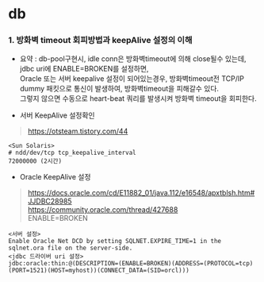 # db

### 1. 방화벽 timeout 회피방법과 keepAlive 설정의 이해  
- 요약 : db-pool구현시, idle conn은 방화벽timeout에 의해 close될수 있는데, jdbc uri에 ENABLE=BROKEN를 설정하면,  
  Oracle 또는 서버 keepalive 설정이 되어있는경우, 방화벽timeout전 TCP/IP dummy 패킷으로 통신이 발생하여, 방화벽timeout을 피해갈수 있다.  
  그렇지 않으면 수동으로 heart-beat 쿼리를 발생시켜 방화벽 timeout을 회피한다.  

- 서버 KeepAlive 설정확인
> https://otsteam.tistory.com/44
```
<Sun Solaris>
# ndd/dev/tcp tcp_keepalive_interval
72000000 (2시간)
```

- Oracle KeepAlive 설정
> https://docs.oracle.com/cd/E11882_01/java.112/e16548/apxtblsh.htm#JJDBC28985  
> https://community.oracle.com/thread/427688  
> ENABLE=BROKEN  

```
<서버 설정>  
Enable Oracle Net DCD by setting SQLNET.EXPIRE_TIME=1 in the sqlnet.ora file on the server-side.  
<jdbc 드라이버 uri 설정>  
jdbc:oracle:thin:@(DESCRIPTION=(ENABLE=BROKEN)(ADDRESS=(PROTOCOL=tcp)(PORT=1521)(HOST=myhost))(CONNECT_DATA=(SID=orcl)))  
```   




